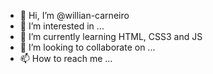 - 👋 Hi, I’m @willian-carneiro
- 👀 I’m interested in ...
- 🌱 I’m currently learning HTML, CSS3 and JS
- 💞️ I’m looking to collaborate on ...
- 📫 How to reach me ...

<!---
willian-carneiro/willian-carneiro is a ✨ special ✨ repository because its `README.md` (this file) appears on your GitHub profile.
You can click the Preview link to take a look at your changes.
--->
